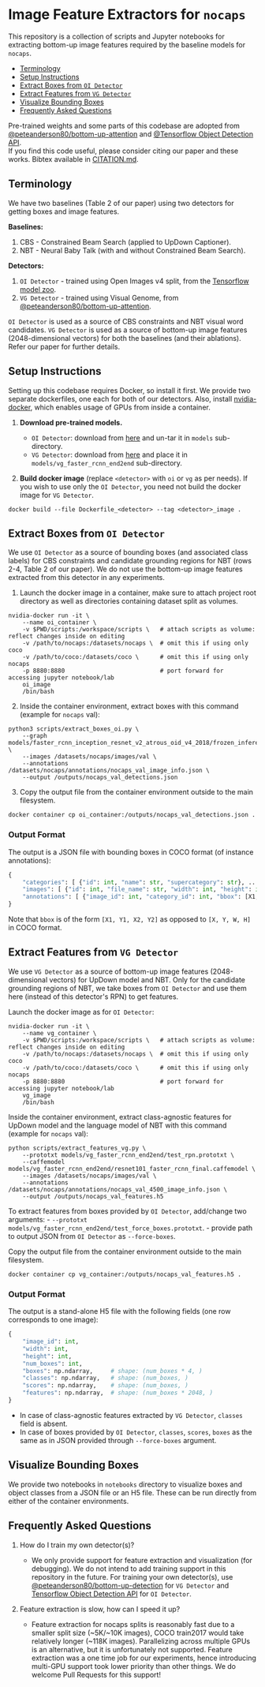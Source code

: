 Image Feature Extractors for `nocaps`
=====================================

This repository is a collection of scripts and Jupyter notebooks for extracting bottom-up image features required by the baseline models for `nocaps`.

* [Terminology](#terminology)
* [Setup Instructions](#setup-instructions)
* [Extract Boxes from `OI Detector`](#extract-boxes-from-oi-detector)
* [Extract Features from `VG Detector`](#extract-features-from-vg-detector)
* [Visualize Bounding Boxes](#visualize-bounding-boxes)
* [Frequently Asked Questions](#frequently-asked-questions)

Pre-trained weights and some parts of this codebase are adopted from [@peteanderson80/bottom-up-attention][vgrepo] and [@Tensorflow Object Detection API][oirepo].  
If you find this code useful, please consider citing our paper and these works. Bibtex available in [CITATION.md](CITATION.md).


Terminology
-----------

We have two baselines (Table 2 of our paper) using two detectors for getting boxes and image features.

**Baselines:**

1. CBS - Constrained Beam Search (applied to UpDown Captioner).
2. NBT - Neural Baby Talk (with and without Constrained Beam Search).  

**Detectors:**

1. `OI Detector` - trained using Open Images v4 split, from the [Tensorflow model zoo](https://github.com/tensorflow/models/blob/master/research/object_detection/g3doc/detection_model_zoo.md).
2. `VG Detector` - trained using Visual Genome, from [@peteanderson80/bottom-up-attention][oirepo].  

`OI Detector` is used as a source of CBS constraints and NBT visual word candidates. `VG Detector` is used as a source of bottom-up image features (2048-dimensional vectors) for both the baselines (and their ablations). Refer our paper for further details.


Setup Instructions
------------------

Setting up this codebase requires Docker, so install it first. We provide two separate dockerfiles, one each for both of our detectors. Also, install [nvidia-docker](https://www.github.com/nvidia/nvidia-docker), which enables usage of GPUs from inside a container.

1. **Download pre-trained models.**
    - `OI Detector`: download from [here](https://www.dropbox.com/s/uoai4xqfdx96q2c/faster_rcnn_inception_resnet_v2_atrous_oid_v4_2018.tar.gz) and un-tar it in `models` sub-directory.
    - `VG Detector`: download from [here](https://www.dropbox.com/s/5xethd2nxa8qrnq/resnet101_faster_rcnn_final.caffemodel?dl=1) and place it in `models/vg_faster_rcnn_end2end` sub-directory.

2. **Build docker image** (replace `<detector>` with `oi` or `vg` as per needs). If you wish to use only the `OI Detector`, you need not build the docker image for `VG Detector`.

```shell
docker build --file Dockerfile_<detector> --tag <detector>_image .
```


Extract Boxes from `OI Detector`
--------------------------------

We use `OI Detector` as a source of bounding boxes (and associated class labels) for CBS constraints and candidate grounding regions for NBT (rows 2-4, Table 2 of our paper). We do not use the bottom-up image features extracted from this detector in any experiments.

1. Launch the docker image in a container, make sure to attach project root directory as well as directories containing dataset split as volumes.

```shell
nvidia-docker run -it \
    --name oi_container \
    -v $PWD/scripts:/workspace/scripts \   # attach scripts as volume: reflect changes inside on editing
    -v /path/to/nocaps:/datasets/nocaps \  # omit this if using only coco
    -v /path/to/coco:/datasets/coco \      # omit this if using only nocaps
    -p 8880:8880                           # port forward for accessing jupyter notebook/lab
    oi_image
    /bin/bash
```

2. Inside the container environment, extract boxes with this command (example for `nocaps` val):

```shell
python3 scripts/extract_boxes_oi.py \
    --graph models/faster_rcnn_inception_resnet_v2_atrous_oid_v4_2018/frozen_inference_graph.pb \
    --images /datasets/nocaps/images/val \
    --annotations /datasets/nocaps/annotations/nocaps_val_image_info.json \
    --output /outputs/nocaps_val_detections.json
```

3. Copy the output file from the container environment outside to the main filesystem.

```shell
docker container cp oi_container:/outputs/nocaps_val_detections.json .
```

### Output Format

The output is a JSON file with bounding boxes in COCO format (of instance annotations):

```python
{
    "categories": [ {"id": int, "name": str, "supercategory": str}, ... ],
    "images": [ {"id": int, "file_name": str, "width": int, "height": int }, ... ],
    "annotations": [ {"image_id": int, "category_id": int, "bbox": [X1, Y1, X2, Y2], "score": float } ... ]
}
```

Note that `bbox` is of the form `[X1, Y1, X2, Y2]` as opposed to `[X, Y, W, H]` in COCO format.


Extract Features from `VG Detector`
-----------------------------------

We use `VG Detector` as a source of bottom-up image features (2048-dimensional vectors) for UpDown model and NBT. Only for the candidate grounding regions of NBT, we take boxes from `OI Detector` and use them here (instead of this detector's RPN) to get features.

Launch the docker image as for `OI Detector`:

```shell
nvidia-docker run -it \
    --name vg_container \
    -v $PWD/scripts:/workspace/scripts \   # attach scripts as volume: reflect changes inside on editing
    -v /path/to/nocaps:/datasets/nocaps \  # omit this if using only coco
    -v /path/to/coco:/datasets/coco \      # omit this if using only nocaps
    -p 8880:8880                           # port forward for accessing jupyter notebook/lab
    vg_image
    /bin/bash
```

Inside the container environment, extract class-agnostic features for UpDown model and the language model of NBT with this command (example for `nocaps` val):

```shell
python scripts/extract_features_vg.py \
    --prototxt models/vg_faster_rcnn_end2end/test_rpn.prototxt \
    --caffemodel models/vg_faster_rcnn_end2end/resnet101_faster_rcnn_final.caffemodel \
    --images /datasets/nocaps/images/val \
    --annotations /datasets/nocaps/annotations/nocaps_val_4500_image_info.json \
    --output /outputs/nocaps_val_features.h5
```

To extract features from boxes provided by `OI Detector`, add/change two arguments:
    - `--prototxt models/vg_faster_rcnn_end2end/test_force_boxes.prototxt`.
    - provide path to output JSON from `OI Detector` as `--force-boxes`.

Copy the output file from the container environment outside to the main filesystem.

```shell
docker container cp vg_container:/outputs/nocaps_val_features.h5 .
```

### Output Format

The output is a stand-alone H5 file with the following fields (one row corresponds to one image):

```python
{
    "image_id": int,
    "width": int,
    "height": int,
    "num_boxes": int,
    "boxes": np.ndarray,     # shape: (num_boxes * 4, )
    "classes": np.ndarray,   # shape: (num_boxes, )
    "scores": np.ndarray,    # shape: (num_boxes, )
    "features": np.ndarray,  # shape: (num_boxes * 2048, )
}
```

- In case of class-agnostic features extracted by `VG Detector`, `classes` field is absent.
- In case of boxes provided by `OI Detector`, `classes`, `scores`, `boxes` as the same as in JSON provided through `--force-boxes` argument.


Visualize Bounding Boxes
------------------------

We provide two notebooks in `notebooks` directory to visualize boxes and object classes from a JSON file or an H5 file. These can be run directly from either of the container environments.


Frequently Asked Questions
--------------------------

1. How do I train my own detector(s)?
    - We only provide support for feature extraction and visualization (for debugging). We do not intend to add training support in this repository in the future. For training your own detector(s), use [@peteanderson80/bottom-up-detection][vgrepo] for `VG Detector` and [Tensorflow Object Detection API][oirepo] for `OI Detector`.

2. Feature extraction is slow, how can I speed it up?
    - Feature extraction for nocaps splits is reasonably fast due to a smaller split size (~5K/~10K images), COCO train2017 would take relatively longer (~118K images). Parallelizing across multiple GPUs is an alternative, but it is unfortunately not supported. Feature extraction was a one time job for our experiments, hence introducing multi-GPU support took lower priority than other things. We do welcome Pull Requests for this support!


[vgrepo]: https://www.github.com/peteanderson80/bottom-up-attention
[oirepo]: https://github.com/tensorflow/models/blob/master/research/object_detection

